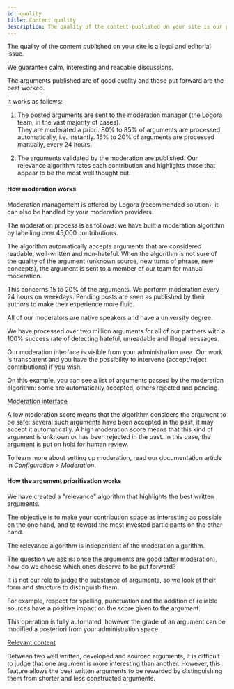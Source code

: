 ```yaml
---
id: quality
title: Content quality
description: The quality of the content published on your site is our priority. 
---
```


The quality of the content published on your site is a legal and editorial issue. 

We guarantee calm, interesting and readable discussions.

The arguments published are of good quality and those put forward are the best worked. 

It works as follows: 

1) The posted arguments are sent to the moderation manager (the Logora team, in the vast majority of cases).  
They are moderated a priori. 80% to 85% of arguments are processed automatically, i.e. instantly. 
15% to 20% of arguments are processed manually, every 24 hours. 

2) The arguments validated by the moderation are published. Our relevance algorithm rates each contribution and highlights those that appear to be the most well thought out. 

#### How moderation works

Moderation management is offered by Logora (recommended solution), it can also be handled by your moderation providers. 

The moderation process is as follows: we have built a moderation algorithm by labelling over 45,000 contributions. 

The algorithm automatically accepts arguments that are considered readable, well-written and non-hateful. When the algorithm is not sure of the quality of the argument (unknown source, new turns of phrase, new concepts), the argument is sent to a member of our team for manual moderation. 

This concerns 15 to 20% of the arguments. We perform moderation every 24 hours on weekdays. Pending posts are seen as published by their authors to make their experience more fluid. 

All of our moderators are native speakers and have a university degree. 

We have processed over two million arguments for all of our partners with a 100% success rate of detecting hateful, unreadable and illegal messages.

Our moderation interface is visible from your administration area. Our work is transparent and you have the possibility to intervene (accept/reject contributions) if you wish. 

On this example, you can see a list of arguments passed by the moderation algorithm: some are automatically accepted, others rejected and pending. 

[Moderation interface](/img/moderationtab.png)

A low moderation score means that the algorithm considers the argument to be safe: several such arguments have been accepted in the past, it may accept it automatically. 
A high moderation score means that this kind of argument is unknown or has been rejected in the past. In this case, the argument is put on hold for human review.

To learn more about setting up moderation, read our documentation article in *Configuration > Moderation*. 

#### How the argument prioritisation works

We have created a "relevance" algorithm that highlights the best written arguments. 

The objective is to make your contribution space as interesting as possible on the one hand, and to reward the most invested participants on the other hand. 

The relevance algorithm is independent of the moderation algorithm. 

The question we ask is: once the arguments are good (after moderation), how do we choose which ones deserve to be put forward?

It is not our role to judge the substance of arguments, so we look at their form and structure to distinguish them. 

For example, respect for spelling, punctuation and the addition of reliable sources have a positive impact on the score given to the argument. 

This operation is fully automated, however the grade of an argument can be modified a posteriori from your administration space. 

[Relevant content](/img/qualitycontent.png)

Between two well written, developed and sourced arguments, it is difficult to judge that one argument is more interesting than another.
However, this feature allows the best written arguments to be rewarded by distinguishing them from shorter and less constructed arguments. 
